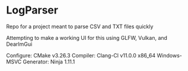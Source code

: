 # LogParser
Repo for a project meant to parse CSV and TXT files quickly

Attempting to make a working UI for this using GLFW, Vulkan, and DearImGui

Configure: CMake v3.26.3
Compiler: Clang-Cl v11.0.0 x86_64 Windows-MSVC
Generator: Ninja 1.11.1
